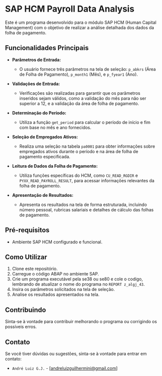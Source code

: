 # SAP HCM Payroll Data Analysis

Este é um programa desenvolvido para o módulo SAP HCM (Human Capital Management) com o objetivo de realizar a análise detalhada dos dados da folha de pagamento.

## Funcionalidades Principais

- **Parâmetros de Entrada:**
  - O usuário fornece três parâmetros na tela de seleção: `p_abkrs` (Área de Folha de Pagamento), `p_month1` (Mês), e `p_fyear1` (Ano).

- **Validações de Entrada:**
  - Verificações são realizadas para garantir que os parâmetros inseridos sejam válidos, como a validação do mês para não ser superior a 12, e a validação da área de folha de pagamento.

- **Determinação do Período:**
  - Utiliza a função `get_period` para calcular o período de início e fim com base no mês e ano fornecidos.

- **Seleção de Empregados Ativos:**
  - Realiza uma seleção na tabela `pa0001` para obter informações sobre empregados ativos durante o período e na área de folha de pagamento especificada.

- **Leitura de Dados da Folha de Pagamento:**
  - Utiliza funções específicas do HCM, como `CU_READ_RGDIR` e `PYXX_READ_PAYROLL_RESULT`, para acessar informações relevantes da folha de pagamento.

- **Apresentação de Resultados:**
  - Apresenta os resultados na tela de forma estruturada, incluindo número pessoal, rubricas salariais e detalhes de cálculo das folhas de pagamento.

## Pré-requisitos

- Ambiente SAP HCM configurado e funcional.

## Como Utilizar

1. Clone este repositório.
2. Carregue o código ABAP no ambiente SAP.
3. Crie um programa executável pela se38 ou se80 e cole o codigo, lembrando de atualizar o nome do programa no `REPORT z_algj_43`.
4. Insira os parâmetros solicitados na tela de seleção.
5. Analise os resultados apresentados na tela.

## Contribuindo

Sinta-se à vontade para contribuir melhorando o programa ou corrigindo os possíveis erros.

## Contato

Se você tiver dúvidas ou sugestões, sinta-se à vontade para entrar em contato:

- `André Luiz G.J.` - [andreluizguilhermini@gmail.com]